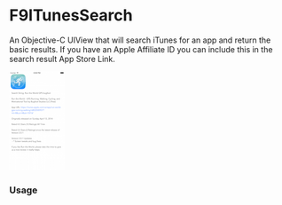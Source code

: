 F9ITunesSearch
==============

An Objective-C UIView that will search iTunes for an app and return the basic results. If you have an Apple Affiliate ID you can include this in the search result App Store Link.

![Demo Image](https://raw.githubusercontent.com/front9tech/F9ITunesSearch/master/F9ITunesSearch/F9ITunesSearch%20Screenshot.png)

### Usage
